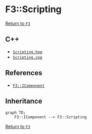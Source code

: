 # F3::Scripting

[Return to `F3`](/docs/F3.md)

## C++

- [`Scripting.hpp`](/c++/include/Scripting.hpp)
- [`Scripting.cpp`](/c++/source/Scripting.cpp)

## References

- [`F3::IComponent`](/docs/F3/IComponent.md)

## Inheritance

```mermaid
graph TD;
    F3::IComponent --> F3::Scripting
```

[Return to `F3`](/docs/F3.md)